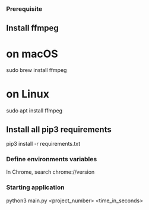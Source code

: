 ### Prerequisite

## Install ffmpeg
# on macOS
sudo brew install ffmpeg
# on Linux
sudo apt install ffmpeg

## Install all pip3 requirements
pip3 install -r requirements.txt

### Define environments variables
In Chrome, search chrome://version

### Starting application
python3 main.py <project_number> <time_in_seconds>
